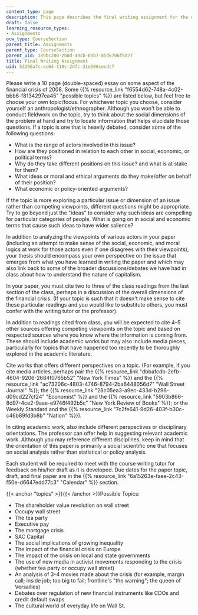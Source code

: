 ```yaml
---
content_type: page
description: This page describes the final writing assignment for the course.
draft: false
learning_resource_types:
- Assignments
ocw_type: CourseSection
parent_title: Assignments
parent_type: CourseSection
parent_uid: 389bc200-2b0d-49cb-03b7-85d6706f8d77
title: Final Writing Assignment
uid: 53296a7c-ec64-118c-2dfc-31e306cecdc7
---
```

Please write a 10 page (double-spaced) essay on some aspect of the financial crisis of 2008. Some {{% resource_link "f6554d62-748a-4c02-bbb6-f8134297ea45" "possible topics" %}} are listed below, but feel free to choose your own topic/focus. For whichever topic you choose, consider yourself an anthropologist/ethnographer. Although you won't be able to conduct fieldwork on the topic, try to think about the social dimensions of the problem at hand and try to locate information that helps elucidate those questions. If a topic is one that is heavily debated, consider some of the following questions:

- What is the range of actors involved in this issue?
- How are they positioned in relation to each other in social, economic, or political terms?
- Why do they take different positions on this issue? and what is at stake for them?
- What ideas or moral and ethical arguments do they make/offer on behalf of their position?
- What economic or policy-oriented arguments?

If the topic is more exploring a particular issue or dimension of an issue rather than competing viewpoints, different questions might be appropriate. Try to go beyond just the "ideas" to consider why such ideas are compelling for particular categories of people. What is going on in social and economic terms that cause such ideas to have wider salience?

In addition to analyzing the viewpoints of various actors in your paper (including an attempt to make sense of the social, economic, and moral logics at work for those actors even if one disagrees with their viewpoints), your thesis should encompass your own perspective on the issue that emerges from what you have learned in writing the paper and which may also link back to some of the broader discussions/debates we have had in class about how to understand the nature of capitalism.

In your paper, you must cite two to three of the class readings from the last section of the class, perhaps in a discussion of the overall dimensions of the financial crisis. (If your topic is such that it doesn't make sense to cite these particular readings and you would like to substitute others, you must confer with the writing tutor or the professor).

In addition to readings cited from class, you will be expected to cite 4–5 other sources offering competing viewpoints on the topic and based on respected sources where you know where the information is coming from. These should include academic works but may also include media pieces, particularly for topics that have happened too recently to be thoroughly explored in the academic literature.

Cite works that offers different perspectives on a topic. (For example, if you cite media articles, perhaps pair the {{% resource_link "dbbafcdb-2efb-4604-9206-2684f0765b52" "New York Times" %}} and the {{% resource_link "ac73206c-4803-4746-8794-2ba6448056d7" "Wall Street Journal" %}}; the {{% resource_link "28c05ea3-a9ec-433d-b296-d09cd227cf24" "Economist" %}} and the {{% resource_link "5903b866-8d97-4ce2-9aae-e9746f492b5c" "New York Review of Books" %}}; or the Weekly Standard and the {{% resource_link "7c2fe641-9d26-403f-b30c-c46b89fd3b8b" "Nation" %}}).

In citing academic work, also include different perspectives or disciplinary orientations. The professor can offer help in suggesting relevant academic work. Although you may reference different disciplines, keep in mind that the orientation of this paper is primarily a social scientific one that focuses on social analysis rather than statistical or policy analysis.

Each student will be required to meet with the course writing tutor for feedback on his/her draft as it is developed. Due dates for the paper topic, draft, and final paper are in the {{% resource_link "6a15263e-faee-2c43-f50e-d6647edd77c3" "Calendar" %}} section.

{{< anchor "topics" >}}{{< /anchor >}}Possible Topics:

- The shareholder value revolution on wall street
- Occupy wall street
- The tea party
- Executive pay
- The mortgage crisis
- SAC Capital
- The social implications of growing inequality
- The impact of the financial crisis on Europe
- The impact of the crisis on local and state governments
- The use of new media in activist movements responding to the crisis (whether tea party or occupy wall street)
- An analysis of 3–4 movies made about the crisis (for example, margin call; inside job; too big to fail; frontline's "the warning"; the queen of Versailles)
- Debates over regulation of new financial instruments like CDOs and credit default swaps
- The cultural world of everyday life on Wall St.